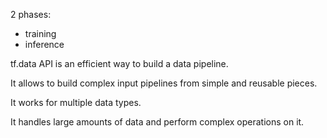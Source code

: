 
2 phases:
- training
- inference

tf.data API is an efficient way to build a data pipeline.

It allows to build complex input pipelines from simple and reusable pieces.

It works for multiple data types.

It handles large amounts of data and perform complex operations on it.

